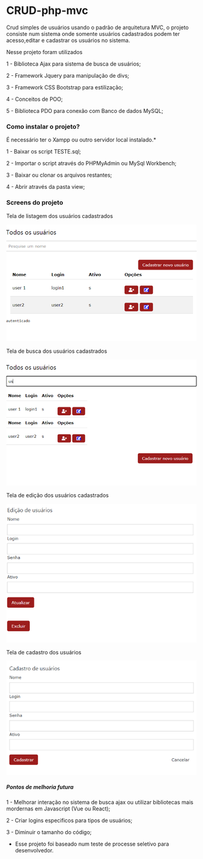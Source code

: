 # CRUD-php-mvc

Crud simples de usuários usando o padrão de arquitetura MVC, o projeto consiste num sistema onde somente usuários cadastrados podem ter acesso,editar e cadastrar os usuários no sistema.

<p>Nesse projeto foram utilizados</p>

1 - Biblioteca Ajax para sistema de busca de usuários;

2 - Framework Jquery para manipulação de divs;

3 - Framework CSS Bootstrap para estilização;

4 - Conceitos de POO;

5 - Biblioteca PDO para conexão com Banco de dados MySQL;

<h3>Como instalar o projeto?</h3>

É necessário ter o Xampp ou outro servidor local instalado.*

1 - Baixar os script TESTE.sql;

2 - Importar o script através do PHPMyAdmin ou MySql Workbench;

3 - Baixar ou clonar os arquivos restantes;

4 - Abrir através da pasta view;


<h3>Screens do projeto</h3>

<p>Tela de listagem dos usuários cadastrados</p>
<img src="https://github.com/lucasmoore2k/CRUD-php-mvc/blob/main/crudmvc/screens/screen_search.png"></img>
<p>Tela de busca dos usuários cadastrados</p>
<img src="https://github.com/lucasmoore2k/CRUD-php-mvc/blob/main/crudmvc/screens/screen_searc2.png"></img>
<p>Tela de edição dos usuários cadastrados</p>
<img src="https://github.com/lucasmoore2k/CRUD-php-mvc/blob/main/crudmvc/screens/screen_edit.png"></img>
<p>Tela de cadastro dos usuários</p>
<img src="https://github.com/lucasmoore2k/CRUD-php-mvc/blob/main/crudmvc/screens/screen_create.png"></img>


<h5>Pontos de melhoria futura</h5>

1 - Melhorar interação no sistema de busca ajax ou utilizar bibliotecas mais mordernas em Javascript (Vue ou React);

2 - Criar logins especificos para tipos de usuários;

3 - Diminuir o tamanho do código;


* Esse projeto foi baseado num teste de processe seletivo para desenvolvedor.
